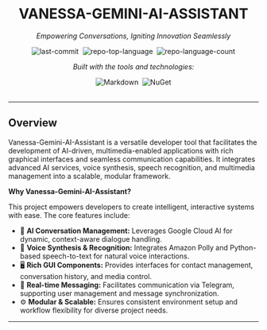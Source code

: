
<div class="border border-border rounded-lg bg-background p-6 shadow-sm"><div class="prose prose-sm md:prose-base lg:prose-lg max-w-none prose-headings:font-bold prose-a:text-blue-600" style="user-select: none;"><div id="top" class="">

<div align="center" class="text-center">
<h1>VANESSA-GEMINI-AI-ASSISTANT</h1>
<p><em>Empowering Conversations, Igniting Innovation Seamlessly</em></p>

<img alt="last-commit" src="https://img.shields.io/github/last-commit/FullMonkeyy/Vanessa-Gemini-AI-Assistant?style=flat&amp;logo=git&amp;logoColor=white&amp;color=0080ff" class="inline-block mx-1" style="margin: 0px 2px;">
<img alt="repo-top-language" src="https://img.shields.io/github/languages/top/FullMonkeyy/Vanessa-Gemini-AI-Assistant?style=flat&amp;color=0080ff" class="inline-block mx-1" style="margin: 0px 2px;">
<img alt="repo-language-count" src="https://img.shields.io/github/languages/count/FullMonkeyy/Vanessa-Gemini-AI-Assistant?style=flat&amp;color=0080ff" class="inline-block mx-1" style="margin: 0px 2px;">
<p><em>Built with the tools and technologies:</em></p>
<img alt="Markdown" src="https://img.shields.io/badge/Markdown-000000.svg?style=flat&amp;logo=Markdown&amp;logoColor=white" class="inline-block mx-1" style="margin: 0px 2px;">
<img alt="NuGet" src="https://img.shields.io/badge/NuGet-004880.svg?style=flat&amp;logo=NuGet&amp;logoColor=white" class="inline-block mx-1" style="margin: 0px 2px;">
</div>
<br>
<hr>
<h2>Overview</h2>
<p>Vanessa-Gemini-AI-Assistant is a versatile developer tool that facilitates the development of AI-driven, multimedia-enabled applications with rich graphical interfaces and seamless communication capabilities. It integrates advanced AI services, voice synthesis, speech recognition, and multimedia management into a scalable, modular framework.</p>
<p><strong>Why Vanessa-Gemini-AI-Assistant?</strong></p>
<p>This project empowers developers to create intelligent, interactive systems with ease. The core features include:</p>
<ul class="list-disc pl-4 my-0">
<li class="my-0">🧠 <strong>AI Conversation Management:</strong> Leverages Google Cloud AI for dynamic, context-aware dialogue handling.</li>
<li class="my-0">🎤 <strong>Voice Synthesis &amp; Recognition:</strong> Integrates Amazon Polly and Python-based speech-to-text for natural voice interactions.</li>
<li class="my-0">🖥️ <strong>Rich GUI Components:</strong> Provides interfaces for contact management, conversation history, and media control.</li>
<li class="my-0">📱 <strong>Real-time Messaging:</strong> Facilitates communication via Telegram, supporting user management and message synchronization.</li>
<li class="my-0">⚙️ <strong>Modular &amp; Scalable:</strong> Ensures consistent environment setup and workflow flexibility for diverse project needs.</li>
</ul>
<hr></div></div></div>
